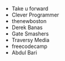 - Take u forward
- Clever Programmer
- thenewboston
- Derek Banas
- Gate Smashers
- Traversy Media
- freecodecamp
- Abdul Bari
